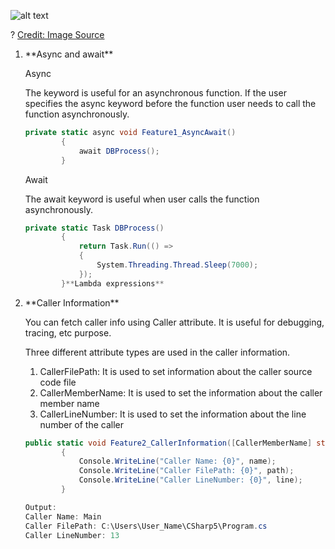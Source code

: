 


![alt text](http://strive2code.net/image.axd?picture=/Azure/CSharp/CSharp_versions_min.jpg)

?																		[Credit: Image Source](http://strive2code.net/image.axd?picture=/Azure/CSharp/CSharp_versions_min.jpg)

<ol>

<li>**Async and await**</li>

  Async

The keyword is useful for an asynchronous function. If the user specifies the async keyword before the function user needs to call the function asynchronously.   

```c#
private static async void Feature1_AsyncAwait()
        {
            await DBProcess();
        }
```

  Await

The await keyword is useful when user calls the function asynchronously.   

```c#
private static Task DBProcess()
        {
            return Task.Run(() =>
            {
                System.Threading.Thread.Sleep(7000);
            });
        }**Lambda expressions**
```

<li>**Caller Information**</li>

You can fetch caller info using Caller attribute. It is useful for debugging, tracing, etc purpose.

Three different attribute types are used in the caller information.

<ol>
<li>CallerFilePath: It is used to set information about the caller source code file</li>
<li>CallerMemberName: It is used to set the information about the caller member name</li>
<li>CallerLineNumber: It is used to set the information about the line number of the caller</li></ol>

```c#
public static void Feature2_CallerInformation([CallerMemberName] string name = null, [CallerLineNumber] int line = -1, [CallerFilePath] string path = null)
        {
            Console.WriteLine("Caller Name: {0}", name);
            Console.WriteLine("Caller FilePath: {0}", path);
            Console.WriteLine("Caller LineNumber: {0}", line);
        }

Output:
Caller Name: Main
Caller FilePath: C:\Users\User_Name\CSharp5\Program.cs
Caller LineNumber: 13
```

</ol>